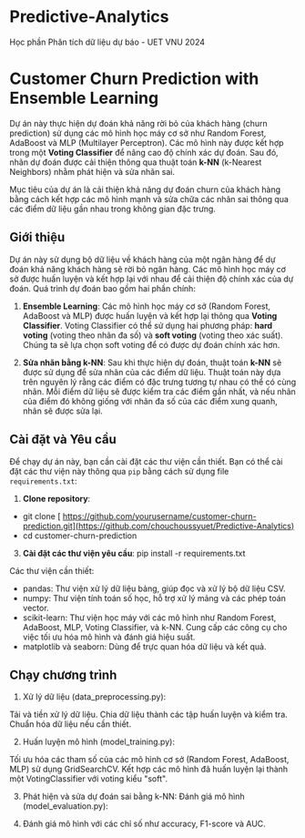 # Predictive-Analytics
Học phần Phân tích dữ liệu dự báo - UET VNU 2024

# Customer Churn Prediction with Ensemble Learning

Dự án này thực hiện dự đoán khả năng rời bỏ của khách hàng (churn prediction) sử dụng các mô hình học máy cơ sở như Random Forest, AdaBoost và MLP (Multilayer Perceptron). Các mô hình này được kết hợp trong một **Voting Classifier** để nâng cao độ chính xác dự đoán. Sau đó, nhãn dự đoán được cải thiện thông qua thuật toán **k-NN** (k-Nearest Neighbors) nhằm phát hiện và sửa nhãn sai.

Mục tiêu của dự án là cải thiện khả năng dự đoán churn của khách hàng bằng cách kết hợp các mô hình mạnh và sửa chữa các nhãn sai thông qua các điểm dữ liệu gần nhau trong không gian đặc trưng.

## Giới thiệu

Dự án này sử dụng bộ dữ liệu về khách hàng của một ngân hàng để dự đoán khả năng khách hàng sẽ rời bỏ ngân hàng. Các mô hình học máy cơ sở được huấn luyện và kết hợp lại với nhau để cải thiện độ chính xác của dự đoán. Quá trình dự đoán bao gồm hai phần chính:

1. **Ensemble Learning**: Các mô hình học máy cơ sở (Random Forest, AdaBoost và MLP) được huấn luyện và kết hợp lại thông qua **Voting Classifier**. Voting Classifier có thể sử dụng hai phương pháp: **hard voting** (voting theo nhãn đa số) và **soft voting** (voting theo xác suất). Chúng ta sẽ lựa chọn soft voting để có được dự đoán chính xác hơn.

2. **Sửa nhãn bằng k-NN**: Sau khi thực hiện dự đoán, thuật toán **k-NN** sẽ được sử dụng để sửa nhãn của các điểm dữ liệu. Thuật toán này dựa trên nguyên lý rằng các điểm có đặc trưng tương tự nhau có thể có cùng nhãn. Mỗi điểm dữ liệu sẽ được kiểm tra các điểm gần nhất, và nếu nhãn của điểm đó không giống với nhãn đa số của các điểm xung quanh, nhãn sẽ được sửa lại.

## Cài đặt và Yêu cầu

Để chạy dự án này, bạn cần cài đặt các thư viện cần thiết. Bạn có thể cài đặt các thư viện này thông qua `pip` bằng cách sử dụng file `requirements.txt`:

1. **Clone repository**:
- git clone [ https://github.com/yourusername/customer-churn-prediction.git](https://github.com/chouchoussyuet/Predictive-Analytics)
- cd customer-churn-prediction

3. **Cài đặt các thư viện yêu cầu**:
  pip install -r requirements.txt

Các thư viện cần thiết: 
+ pandas: Thư viện xử lý dữ liệu bảng, giúp đọc và xử lý bộ dữ liệu CSV.
+ numpy: Thư viện tính toán số học, hỗ trợ xử lý mảng và các phép toán vector.
+ scikit-learn: Thư viện học máy với các mô hình như Random Forest, AdaBoost, MLP, Voting Classifier, và k-NN. Cung cấp các công cụ cho việc tối ưu hóa mô hình và đánh giá hiệu suất.
+ matplotlib và seaborn: Dùng để trực quan hóa dữ liệu và kết quả.

## Chạy chương trình 
1. Xử lý dữ liệu (data_preprocessing.py):

Tải và tiền xử lý dữ liệu.
Chia dữ liệu thành các tập huấn luyện và kiểm tra.
Chuẩn hóa dữ liệu nếu cần thiết.

2. Huấn luyện mô hình (model_training.py):

Tối ưu hóa các tham số của các mô hình cơ sở (Random Forest, AdaBoost, MLP) sử dụng GridSearchCV.
Kết hợp các mô hình đã huấn luyện lại thành một VotingClassifier với voting kiểu "soft".

3. Phát hiện và sửa dự đoán sai bằng k-NN: 
Đánh giá mô hình (model_evaluation.py):

4. Đánh giá mô hình với các chỉ số như accuracy, F1-score và AUC.
